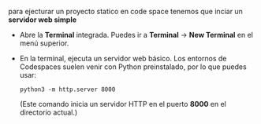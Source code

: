 
para ejecturar un proyecto statico en code space tenemos que inciar un **servidor web simple**

- Abre la **Terminal** integrada. Puedes ir a **Terminal** $\rightarrow$ **New Terminal** en el menú superior.
- En la terminal, ejecuta un servidor web básico. Los entornos de Codespaces suelen venir con Python preinstalado, por lo que puedes usar:

    ```
    python3 -m http.server 8000
    ```
    (Este comando inicia un servidor HTTP en el puerto **8000** en el directorio actual.)


